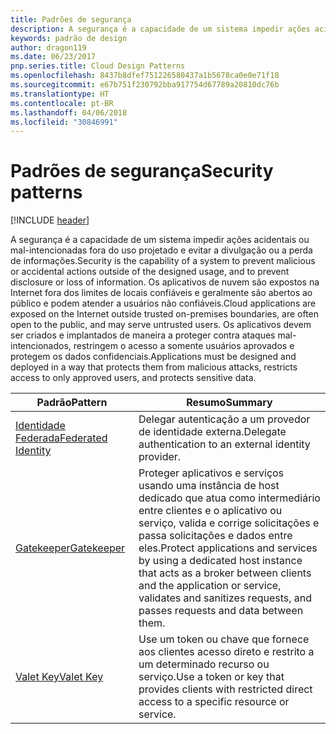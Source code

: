 ```yaml
---
title: Padrões de segurança
description: A segurança é a capacidade de um sistema impedir ações acidentais ou mal-intencionadas fora do uso projetado e evitar a divulgação ou a perda de informações. Os aplicativos de nuvem são expostos na Internet fora dos limites de locais confiáveis e geralmente são abertos ao público e podem atender a usuários não confiáveis. Os aplicativos devem ser criados e implantados de maneira a proteger contra ataques mal-intencionados, restringem o acesso a somente usuários aprovados e protegem os dados confidenciais.
keywords: padrão de design
author: dragon119
ms.date: 06/23/2017
pnp.series.title: Cloud Design Patterns
ms.openlocfilehash: 8437b8dfef751226580437a1b5678ca0e0e71f18
ms.sourcegitcommit: e67b751f230792bba917754d67789a20810dc76b
ms.translationtype: HT
ms.contentlocale: pt-BR
ms.lasthandoff: 04/06/2018
ms.locfileid: "30846991"
---
```

# <a name="security-patterns"></a><span data-ttu-id="fc953-106">Padrões de segurança</span><span class="sxs-lookup"><span data-stu-id="fc953-106">Security patterns</span></span>

[!INCLUDE [header](../../_includes/header.md)]

<span data-ttu-id="fc953-107">A segurança é a capacidade de um sistema impedir ações acidentais ou mal-intencionadas fora do uso projetado e evitar a divulgação ou a perda de informações.</span><span class="sxs-lookup"><span data-stu-id="fc953-107">Security is the capability of a system to prevent malicious or accidental actions outside of the designed usage, and to prevent disclosure or loss of information.</span></span> <span data-ttu-id="fc953-108">Os aplicativos de nuvem são expostos na Internet fora dos limites de locais confiáveis e geralmente são abertos ao público e podem atender a usuários não confiáveis.</span><span class="sxs-lookup"><span data-stu-id="fc953-108">Cloud applications are exposed on the Internet outside trusted on-premises boundaries, are often open to the public, and may serve untrusted users.</span></span> <span data-ttu-id="fc953-109">Os aplicativos devem ser criados e implantados de maneira a proteger contra ataques mal-intencionados, restringem o acesso a somente usuários aprovados e protegem os dados confidenciais.</span><span class="sxs-lookup"><span data-stu-id="fc953-109">Applications must be designed and deployed in a way that protects them from malicious attacks, restricts access to only approved users, and protects sensitive data.</span></span>


|                    <span data-ttu-id="fc953-110">Padrão</span><span class="sxs-lookup"><span data-stu-id="fc953-110">Pattern</span></span>                     |                                                                                                         <span data-ttu-id="fc953-111">Resumo</span><span class="sxs-lookup"><span data-stu-id="fc953-111">Summary</span></span>                                                                                                         |
|------------------------------------------------|-------------------------------------------------------------------------------------------------------------------------------------------------------------------------------------------------------------------------|
| [<span data-ttu-id="fc953-112">Identidade Federada</span><span class="sxs-lookup"><span data-stu-id="fc953-112">Federated Identity</span></span>](../federated-identity.md) |                                                                                <span data-ttu-id="fc953-113">Delegar autenticação a um provedor de identidade externa.</span><span class="sxs-lookup"><span data-stu-id="fc953-113">Delegate authentication to an external identity provider.</span></span>                                                                                |
|         [<span data-ttu-id="fc953-114">Gatekeeper</span><span class="sxs-lookup"><span data-stu-id="fc953-114">Gatekeeper</span></span>](../gatekeeper.md)         | <span data-ttu-id="fc953-115">Proteger aplicativos e serviços usando uma instância de host dedicado que atua como intermediário entre clientes e o aplicativo ou serviço, valida e corrige solicitações e passa solicitações e dados entre eles.</span><span class="sxs-lookup"><span data-stu-id="fc953-115">Protect applications and services by using a dedicated host instance that acts as a broker between clients and the application or service, validates and sanitizes requests, and passes requests and data between them.</span></span> |
|          [<span data-ttu-id="fc953-116">Valet Key</span><span class="sxs-lookup"><span data-stu-id="fc953-116">Valet Key</span></span>](../valet-key.md)          |                                                        <span data-ttu-id="fc953-117">Use um token ou chave que fornece aos clientes acesso direto e restrito a um determinado recurso ou serviço.</span><span class="sxs-lookup"><span data-stu-id="fc953-117">Use a token or key that provides clients with restricted direct access to a specific resource or service.</span></span>                                                        |


